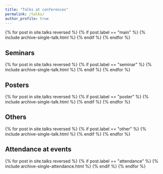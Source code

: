 ```yaml
---
title: "Talks at conferences"
permalink: /talks/
author_profile: true
---
```


{% for post in site.talks reversed %}
  {% if post.label == "main" %}
    {% include archive-single-talk.html %}
  {% endif %}
{% endfor %}

Seminars
-----

{% for post in site.talks reversed %}
  {% if post.label == "seminar" %}
    {% include archive-single-talk.html %}
  {% endif %}
{% endfor %}

Posters
-----

{% for post in site.talks reversed %}
  {% if post.label == "poster" %}
    {% include archive-single-talk.html %}
  {% endif %}
{% endfor %}

Others
-----

{% for post in site.talks reversed %}
  {% if post.label == "other" %}
    {% include archive-single-talk.html %}
  {% endif %}
{% endfor %}

Attendance at events
-----

{% for post in site.talks reversed %}
  {% if post.label == "attendance" %}
    {% include archive-single-attendance.html %}
  {% endif %}
{% endfor %}


